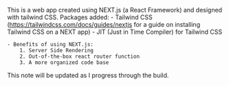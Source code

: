 This is a web app created using NEXT.js (a React Framework) and designed with tailwind CSS.
    Packages added:
    - Tailwind CSS (https://tailwindcss.com/docs/guides/nextjs for a guide on installing Tailwind CSS on a  NEXT app)
    - JIT (Just in Time Compiler) for Tailwind CSS

    - Benefits of using NEXT.js:
        1. Server Side Rendering
        2. Out-of-the-box react router function
        3. A more organized code base

This note will be updated as I progress through the build.
